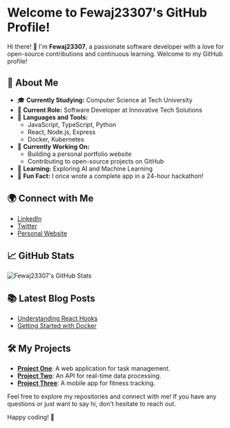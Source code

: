 # Welcome to Fewaj23307's GitHub Profile!

Hi there! 👋 I'm **Fewaj23307**, a passionate software developer with a love for open-source contributions and continuous learning. Welcome to my GitHub profile!

## 🚀 About Me

- 🎓 **Currently Studying:** Computer Science at Tech University
- 💼 **Current Role:** Software Developer at Innovative Tech Solutions
- 🌟 **Languages and Tools:**
  - JavaScript, TypeScript, Python
  - React, Node.js, Express
  - Docker, Kubernetes
- 🔭 **Currently Working On:** 
  - Building a personal portfolio website
  - Contributing to open-source projects on GitHub
- 🌱 **Learning:** Exploring AI and Machine Learning
- 🤔 **Fun Fact:** I once wrote a complete app in a 24-hour hackathon!

## 🌍 Connect with Me

- [LinkedIn](https://www.linkedin.com/in/fewaj23307)
- [Twitter](https://twitter.com/fewaj23307)
- [Personal Website](https://fewaj23307.dev)

## 📈 GitHub Stats

![Fewaj23307's GitHub Stats](https://github-readme-stats.vercel.app/api?username=fewaj23307&show_icons=true&hide_title=true&count_private=true&hide=prs&theme=dark)

## 📚 Latest Blog Posts

- [Understanding React Hooks](https://fewaj23307.dev/blog/react-hooks)
- [Getting Started with Docker](https://fewaj23307.dev/blog/getting-started-with-docker)

## 🛠️ My Projects

- **[Project One](https://github.com/fewaj23307/project-one)**: A web application for task management.
- **[Project Two](https://github.com/fewaj23307/project-two)**: An API for real-time data processing.
- **[Project Three](https://github.com/fewaj23307/project-three)**: A mobile app for fitness tracking.

Feel free to explore my repositories and connect with me! If you have any questions or just want to say hi, don't hesitate to reach out.

Happy coding! 🚀

